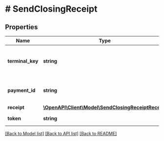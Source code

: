 # # SendClosingReceipt

## Properties

Name | Type | Description | Notes
------------ | ------------- | ------------- | -------------
**terminal_key** | **string** | Идентификатор терминала выдается мерчанту в Т‑Бизнес. |
**payment_id** | **string** | Идентификатор платежа в системе Т‑Бизнес. |
**receipt** | [**\OpenAPI\Client\Model\SendClosingReceiptReceipt**](SendClosingReceiptReceipt.md) |  |
**token** | **string** | Подпись запроса |

[[Back to Model list]](../../README.md#models) [[Back to API list]](../../README.md#endpoints) [[Back to README]](../../README.md)
